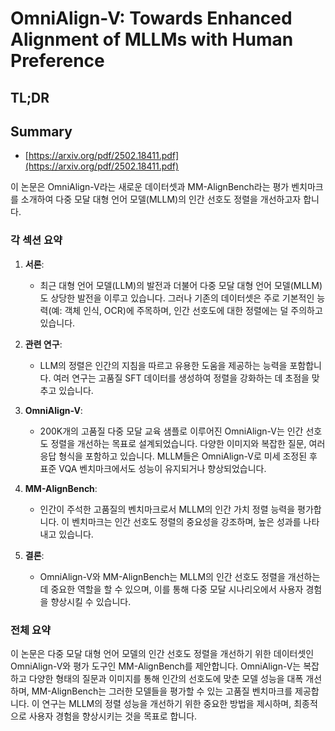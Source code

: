 # OmniAlign-V: Towards Enhanced Alignment of MLLMs with Human Preference
## TL;DR
## Summary
- [https://arxiv.org/pdf/2502.18411.pdf](https://arxiv.org/pdf/2502.18411.pdf)

이 논문은 OmniAlign-V라는 새로운 데이터셋과 MM-AlignBench라는 평가 벤치마크를 소개하여 다중 모달 대형 언어 모델(MLLM)의 인간 선호도 정렬을 개선하고자 합니다.

### 각 섹션 요약

1. **서론**:
    - 최근 대형 언어 모델(LLM)의 발전과 더불어 다중 모달 대형 언어 모델(MLLM)도 상당한 발전을 이루고 있습니다. 그러나 기존의 데이터셋은 주로 기본적인 능력(예: 객체 인식, OCR)에 주목하며, 인간 선호도에 대한 정렬에는 덜 주의하고 있습니다.

2. **관련 연구**:
    - LLM의 정렬은 인간의 지침을 따르고 유용한 도움을 제공하는 능력을 포함합니다. 여러 연구는 고품질 SFT 데이터를 생성하여 정렬을 강화하는 데 초점을 맞추고 있습니다.

3. **OmniAlign-V**:
    - 200K개의 고품질 다중 모달 교육 샘플로 이루어진 OmniAlign-V는 인간 선호도 정렬을 개선하는 목표로 설계되었습니다. 다양한 이미지와 복잡한 질문, 여러 응답 형식을 포함하고 있습니다. MLLM들은 OmniAlign-V로 미세 조정된 후 표준 VQA 벤치마크에서도 성능이 유지되거나 향상되었습니다.

4. **MM-AlignBench**:
    - 인간이 주석한 고품질의 벤치마크로서 MLLM의 인간 가치 정렬 능력을 평가합니다. 이 벤치마크는 인간 선호도 정렬의 중요성을 강조하며, 높은 성과를 나타내고 있습니다.

5. **결론**:
    - OmniAlign-V와 MM-AlignBench는 MLLM의 인간 선호도 정렬을 개선하는 데 중요한 역할을 할 수 있으며, 이를 통해 다중 모달 시나리오에서 사용자 경험을 향상시킬 수 있습니다.

### 전체 요약

이 논문은 다중 모달 대형 언어 모델의 인간 선호도 정렬을 개선하기 위한 데이터셋인 OmniAlign-V와 평가 도구인 MM-AlignBench를 제안합니다. OmniAlign-V는 복잡하고 다양한 형태의 질문과 이미지를 통해 인간의 선호도에 맞춘 모델 성능을 대폭 개선하며, MM-AlignBench는 그러한 모델들을 평가할 수 있는 고품질 벤치마크를 제공합니다. 이 연구는 MLLM의 정렬 성능을 개선하기 위한 중요한 방법을 제시하며, 최종적으로 사용자 경험을 향상시키는 것을 목표로 합니다.